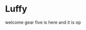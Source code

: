 # Luffy
welcome
gear five is here and it is op 
 
 
     
  
            
                                
                                              
                                                           
                                                                        
                                               
                                        
                          
              
      
 
